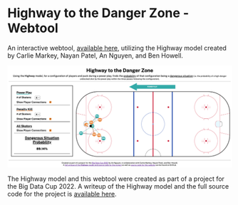 # Highway to the Danger Zone - Webtool

An interactive webtool, [available here](https://highway-to-the-danger-zone.netlify.app/), utilizing the Highway model created by Carlie Markey, Nayan Patel, An Nguyen, and Ben Howell.

![A screenshot of the web application.](./screenshot.png)

The Highway model and this webtool were created as part of a project for the Big Data Cup 2022. A writeup of the Highway model and the full source code for the project is [available here](https://github.com/nguyenank/bdc22-mst).
